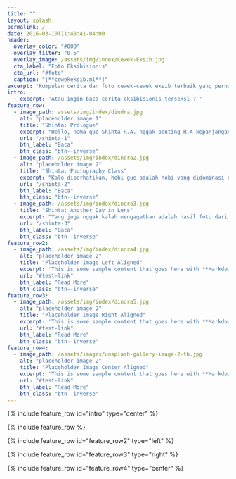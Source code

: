 ```yaml
---
title: ""
layout: splash
permalink: /
date: 2016-03-10T11:48:41-04:00
header:
  overlay_color: "#000"
  overlay_filter: "0.5"
  overlay_image: /assets/img/index/Cewek-Eksib.jpg
  cta_label: "Foto Eksibisionis"
  cta_url: "#foto"
  caption: "[**cewekeksib.ml**]"
excerpt: "Kumpulan cerita dan foto cewek-cewek eksib terbaik yang pernah ada !"
intro: 
  - excerpt: 'Atau ingin baca cerita eksibisionis terseksi ? '
feature_row:
  - image_path: assets/img/index/dindra.jpg
    alt: "placeholder image 1"
    title: "Shinta: Prologue"
    excerpt: "Hello, nama gue Shinta R.A. nggak penting R.A kepanjangan dari apa. Yang penting gue biasa dipanggil Shinta. I'm here to tell ..."
    url: "/shinta-1"
    btn_label: "Baca"
    btn_class: "btn--inverse"
  - image_path: /assets/img/index/dindra2.jpg
    alt: "placeholder image 2"
    title: "Shinta: Photography Class"
    excerpt: "Kalo diperhatikan, hobi gue adalah hobi yang didominasi oleh cowo. Karena hobi inilah gue merasa ..."
    url: "/shinta-2"
    btn_label: "Baca"
    btn_class: "btn--inverse"
  - image_path: /assets/img/index/dindra3.jpg
    title: "Shinta: Another Day in Lens"
    excerpt: "Yang juga nggak kalah mengagetkan adalah hasil foto dari Yoga. Keren dan seksi banget hasilnya!"
    url: "/shinta-3"
    btn_label: "Baca"
    btn_class: "btn--inverse"
feature_row2:
  - image_path: /assets/img/index/dindra4.jpg
    alt: "placeholder image 2"
    title: "Placeholder Image Left Aligned"
    excerpt: 'This is some sample content that goes here with **Markdown** formatting. Left aligned with `type="left"`'
    url: "#test-link"
    btn_label: "Read More"
    btn_class: "btn--inverse"
feature_row3:
  - image_path: /assets/img/index/dindra5.jpg
    alt: "placeholder image 2"
    title: "Placeholder Image Right Aligned"
    excerpt: 'This is some sample content that goes here with **Markdown** formatting. Right aligned with `type="right"`'
    url: "#test-link"
    btn_label: "Read More"
    btn_class: "btn--inverse"
feature_row4:
  - image_path: /assets/images/unsplash-gallery-image-2-th.jpg
    alt: "placeholder image 2"
    title: "Placeholder Image Center Aligned"
    excerpt: 'This is some sample content that goes here with **Markdown** formatting. Centered with `type="center"`'
    url: "#test-link"
    btn_label: "Read More"
    btn_class: "btn--inverse"
---
```


{% include feature_row id="intro" type="center" %}

{% include feature_row %}

{% include feature_row id="feature_row2" type="left" %}

{% include feature_row id="feature_row3" type="right" %}

{% include feature_row id="feature_row4" type="center" %}